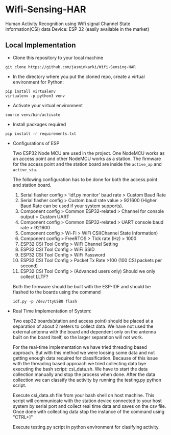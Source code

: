 # Wifi-Sensing-HAR

Human Activity Recognition using Wifi signal Channel State Information(CSI) data
Device: ESP 32 (easily available in the market)


## Local Implementation

- Clone this repository to your local machine
```
git clone https://github.com/jasminkarki/Wifi-Sensing-HAR
```

- In the directory where you put the cloned repo, create a virtual environment for Python:
```
pip install virtualenv
virtualenv -p python3 venv
```

- Activate your virtual environment
```
source venv/bin/activate
```

- Install packages required
```
pip install -r requirements.txt
```

- Configurations of ESP
 
    Two ESP32 Node MCU are used in the project. One NodeMCU works as an access point and other NodeMCU works as a station. The firmware for the access point and the station board are inside the `active_ap` and `active_sta`.

    The following configuration has to be done for both the access point and station board.
    1. Serial flasher config > 'idf.py monitor' baud rate > Custom Baud Rate
    2. Serial flasher config > Custom baud rate value > 921600 (Higher Baud Rate can be used if your system supports).
    3. Component config > Common ESP32-related > Channel for console output > Custom UART
    4. Component config > Common ESP32-related > UART console baud rate > 921600
    5. Component config > Wi-Fi > WiFi CSI(Channel State Information) 
    6. Component config > FreeRTOS > Tick rate (Hz) > 1000
    7. ESP32 CSI Tool Config > WiFi Channel Setting
    8. ESP32 CSI Tool Config > WiFi SSID
    9. ESP32 CSI Tool Config > WiFi Password
    10. ESP32 CSI Tool Config > Packet Tx Rate >100 (100 CSI packets per second)
    11. ESP32 CSI Tool Config > (Advanced users only) Should we only collect LLTF?

    Both the firmware should be built with the ESP-IDF and should be flashed to the boards using the command 
    ```
    idf.py -p /dev/ttyUSB0 flash
    ```
 - Real Time Implementation of System:

    Two esp32 boards(station and access point) should be placed at a separation of about 2 meters to collect data. We have not used the external antenna with the board and dependent only on the antenna built on the board itself, so the larger separation will not work.

    For the real-time implementation we have tried threading based approach. But with this method we were loosing some data and not getting enough data required for classification. Because of this issue with the threading based approach we tried collecting data bye executing the bash script: csi_data.sh. We have to start the data collection manually and stop the process when done. After the data collection we can classify the activity by running the testing.py python script.
    
    Execute csi_data.sh file from your bash shell on host machine. This script will communicate with the station device connected to your host system by serial port and collect real time data and saves on the csv file. Once done with collecting data stop the instance of the command using "CTRL+]"

    Execute testing.py script in python environment for clasifying activity.

